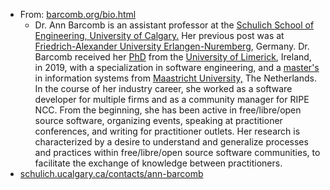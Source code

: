 - From: [barcomb.org/bio.html](https://barcomb.org/bio.html)
	- Dr. Ann Barcomb is an assistant professor at the [Schulich School of Engineering, University of Calgary.](https://schulich.ucalgary.ca/electrical-computer) Her previous post was at [Friedrich-Alexander University Erlangen-Nuremberg](https://www.fau.de/), Germany. Dr. Barcomb received her [PhD](https://ulir.ul.ie/handle/10344/8166) from the [University of Limerick](https://www.ul.ie/), Ireland, in 2019, with a specialization in software engineering, and a [master's](https://barcomb.org/papers/barcomb-2010-sociability.pdf) in information systems from [Maastricht University,](https://www.maastrichtuniversity.nl/) The Netherlands. In the course of her industry career, she worked as a software developer for multiple firms and as a community manager for RIPE NCC. From the beginning, she has been active in free/libre/open source software, organizing events, speaking at practitioner conferences, and writing for practitioner outlets. Her research is characterized by a desire to understand and generalize processes and practices within free/libre/open source software communities, to facilitate the exchange of knowledge between practitioners.
- [schulich.ucalgary.ca/contacts/ann-barcomb](https://schulich.ucalgary.ca/contacts/ann-barcomb)